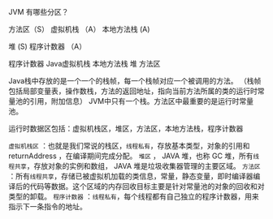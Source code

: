 JVM 有哪些分区？

方法区（S）     虚拟机栈  （A）    本地方法栈 (A)

堆    (S)     程序计数器 （A）



程序计数器 Java虚拟机栈 本地方法栈 堆 方法区

Java栈中存放的是一个一个的栈帧，每一个栈帧对应一个被调用的方法。
（栈帧包括局部变量表，操作数栈，方法的返回地址，指向当前方法所属的类的运行时常量池的引用，附加信息）
JVM中只有一个栈。方法区中最重要的是运行时常量池。


运行时数据区包括：虚拟机栈区，堆区，方法区，本地方法栈，程序计数器

`虚拟机栈区` ：也就是我们常说的栈区，`线程私有`，存放基本类型，对象的引用和 returnAddress ，在编译期间完成分配。
`堆区` ， JAVA 堆，也称 GC 堆，所有`线程共享`，存放对象的实例和数组， JAVA 堆是垃圾收集器管理的主要区域。
`方法区` ：所有`线程共享`，存储已被虚拟机加载的类信息，常量，静态变量，即时编译器编译后的代码等数据。这个区域的内存回收目标主要是针对常量池的对象的回收和对类型的卸载。
`程序计数器` ：`线程私有`，每个线程都有自己独立的程序计数器，用来指示下一条指令的地址。
